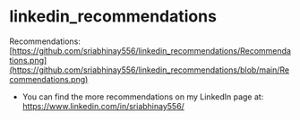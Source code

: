 # linkedin_recommendations
Recommendations: [https://github.com/sriabhinay556/linkedin_recommendations/Recommendations.png](https://github.com/sriabhinay556/linkedin_recommendations/blob/main/Recommendations.png)


- You can find the more recommendations on my LinkedIn page at: https://www.linkedin.com/in/sriabhinay556/
